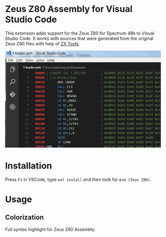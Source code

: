 # Zeus Z80 Assembly for Visual Studio Code
This extension adds support for the Zeus Z80 for Spectrum 48k to Visual Studio Code. It works with sources that were generated from the original Zeus Z80 files with help of [ZX Tools](https://github.com/codeatcpp/zxtools).

![Code colorization sample](vscode.png)

# Installation

Press `F1` in VSCode, type `ext install` and then look for `Asm (Zeus Z80)`.

# Usage

## Colorization

Full syntax highlight for Zeus Z80 Assembly.
